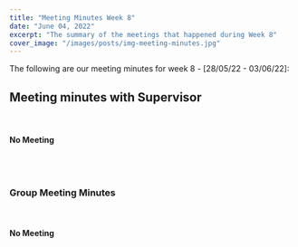 ```yaml
---
title: "Meeting Minutes Week 8"
date: "June 04, 2022"
excerpt: "The summary of the meetings that happened during Week 8"
cover_image: "/images/posts/img-meeting-minutes.jpg"
---
```


The following are our meeting minutes for week 8 - [28/05/22 - 03/06/22]:

## Meeting minutes with Supervisor

<br/>

#### No Meeting

<br/><br/>

### Group Meeting Minutes

<br/>

#### No Meeting
